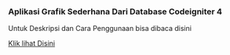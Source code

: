### Aplikasi Grafik Sederhana  Dari Database Codeigniter 4

Untuk Deskripsi dan Cara Penggunaan bisa dibaca disini

[Klik lihat Disini](https://medanincode.com/post/ci4/membuat-grafik-dari-database-codeigniter-4)
